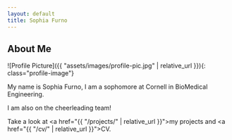 ```yaml
---
layout: default
title: Sophia Furno
---
```


## About Me


![Profile Picture]({{ "assets/images/profile-pic.jpg" | relative_url }}){: class="profile-image"}


My name is Sophia Furno, I am a sophomore at Cornell in BioMedical Engineering.

I am also on the cheerleading team!

Take a look at <a href="{{ "/projects/" | relative_url }}">my projects</a> and <a href="{{ "/cv/" | relative_url }}">CV</a>.
